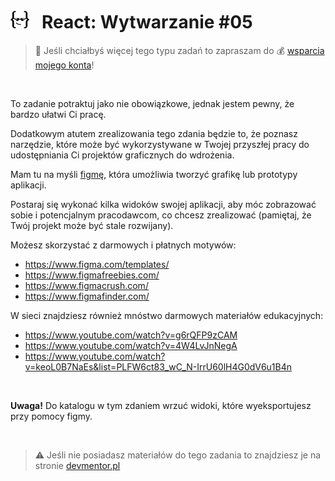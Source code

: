 # [![](../assets/img/logo-readme2.jpg)](https://devmentor.pl) &nbsp; React: Wytwarzanie #05

> :loudspeaker: Jeśli chciałbyś więcej tego typu zadań to zapraszam do :moneybag: [wsparcia mojego konta](https://github.com/sponsors/devmentor-pl)!

&nbsp;

To zadanie potraktuj jako nie obowiązkowe, jednak jestem pewny, że bardzo ułatwi Ci pracę.

Dodatkowym atutem zrealizowania tego zdania będzie to, że poznasz narzędzie, które może być wykorzystywane w Twojej przyszłej pracy do udostępniania Ci projektów graficznych do wdrożenia.

Mam tu na myśli [figmę](https://www.figma.com/), która umożliwia tworzyć grafikę lub prototypy aplikacji.

Postaraj się wykonać kilka widoków swojej aplikacji, aby móc zobrazować sobie i potencjalnym pracodawcom, co chcesz zrealizować (pamiętaj, że Twój projekt może być stale rozwijany).

Możesz skorzystać z darmowych i płatnych motywów:
- https://www.figma.com/templates/
- https://www.figmafreebies.com/
- https://www.figmacrush.com/
- https://www.figmafinder.com/

W sieci znajdziesz również mnóstwo darmowych materiałów edukacyjnych:
- https://www.youtube.com/watch?v=g6rQFP9zCAM
- https://www.youtube.com/watch?v=4W4LvJnNegA
- https://www.youtube.com/watch?v=keoL0B7NaEs&list=PLFW6ct83_wC_N-IrrU60lH4G0dV6u1B4n

&nbsp;

**Uwaga!** Do katalogu w tym zdaniem wrzuć widoki, które wyeksportujesz przy pomocy figmy.

&nbsp;

> :warning: Jeśli nie posiadasz materiałów do tego zadania to znajdziesz je na stronie [devmentor.pl](https://devmentor.pl)
